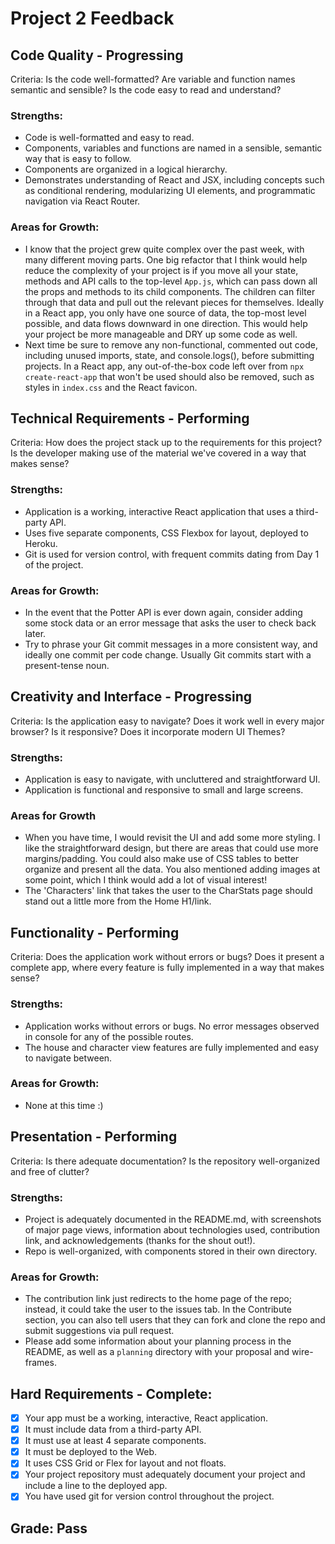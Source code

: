 # Project 2 Feedback

## Code Quality - Progressing

Criteria: Is the code well-formatted? Are variable and function names semantic and sensible? Is the code easy to read and understand?

### Strengths:

-   Code is well-formatted and easy to read.
-   Components, variables and functions are named in a sensible, semantic way that is easy to follow.
-   Components are organized in a logical hierarchy.
-   Demonstrates understanding of React and JSX, including concepts such as conditional rendering, modularizing UI elements, and programmatic navigation via React Router.

### Areas for Growth:

-   I know that the project grew quite complex over the past week, with many different moving parts. One big refactor that I think would help reduce the complexity of your project is if you move all your state, methods and API calls to the top-level `App.js`, which can pass down all the props and methods to its child components. The children can filter through that data and pull out the relevant pieces for themselves. Ideally in a React app, you only have one source of data, the top-most level possible, and data flows downward in one direction. This would help your project be more manageable and DRY up some code as well.
-   Next time be sure to remove any non-functional, commented out code, including unused imports, state, and console.logs(), before submitting projects. In a React app, any out-of-the-box code left over from `npx create-react-app` that won't be used should also be removed, such as styles in `index.css` and the React favicon.

## Technical Requirements - Performing

Criteria: How does the project stack up to the requirements for this project? Is the developer making use of the material we've covered in a way that makes sense?

### Strengths:

-   Application is a working, interactive React application that uses a third-party API.
-   Uses five separate components, CSS Flexbox for layout, deployed to Heroku.
-   Git is used for version control, with frequent commits dating from Day 1 of the project.

### Areas for Growth:

-   In the event that the Potter API is ever down again, consider adding some stock data or an error message that asks the user to check back later.
-   Try to phrase your Git commit messages in a more consistent way, and ideally one commit per code change. Usually Git commits start with a present-tense noun.

## Creativity and Interface - Progressing

Criteria: Is the application easy to navigate? Does it work well in every major browser? Is it responsive? Does it incorporate modern UI Themes?

### Strengths:

-   Application is easy to navigate, with uncluttered and straightforward UI.
-   Application is functional and responsive to small and large screens.

### Areas for Growth

-   When you have time, I would revisit the UI and add some more styling. I like the straightforward design, but there are areas that could use more margins/padding. You could also make use of CSS tables to better organize and present all the data. You also mentioned adding images at some point, which I think would add a lot of visual interest!
-   The 'Characters' link that takes the user to the CharStats page should stand out a little more from the Home H1/link.

## Functionality - Performing

Criteria: Does the application work without errors or bugs? Does it present a complete app, where every feature is fully implemented in a way that makes sense?

### Strengths:

-   Application works without errors or bugs. No error messages observed in console for any of the possible routes.
-   The house and character view features are fully implemented and easy to navigate between.

### Areas for Growth:

-   None at this time :)

## Presentation - Performing

Criteria: Is there adequate documentation? Is the repository well-organized and free of clutter?

### Strengths:

-   Project is adequately documented in the README.md, with screenshots of major page views, information about technologies used, contribution link, and acknowledgements (thanks for the shout out!).
-   Repo is well-organized, with components stored in their own directory.

### Areas for Growth:

-   The contribution link just redirects to the home page of the repo; instead, it could take the user to the issues tab. In the Contribute section, you can also tell users that they can fork and clone the repo and submit suggestions via pull request.
-   Please add some information about your planning process in the README, as well as a `planning` directory with your proposal and wire-frames.

## Hard Requirements - Complete:

-   [x] Your app must be a working, interactive, React application.
-   [x] It must include data from a third-party API.
-   [x] It must use at least 4 separate components.
-   [x] It must be deployed to the Web.
-   [x] It uses CSS Grid or Flex for layout and not floats.
-   [x] Your project repository must adequately document your project and include a line to the deployed app.
-   [x] You have used git for version control throughout the project.

## Grade: Pass
